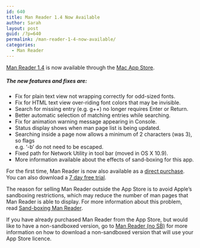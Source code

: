 ```yaml
---
id: 640
title: Man Reader 1.4 Now Available
author: Sarah
layout: post
guid: /?p=640
permalink: /man-reader-1-4-now-available/
categories:
  - Man Reader
---
```

[Man Reader 1.4][1] is now available through the [Mac App Store][2].

##### The new features and fixes are:

  * Fix for plain text view not wrapping correctly for odd-sized fonts.
  * Fix for HTML text view over-riding font colors that may be invisible.
  * Search for missing entry (e.g. g++) no longer requires Enter or Return.
  * Better automatic selection of matching entries while searching.
  * Fix for animation warning message appearing in Console.
  * Status display shows when man page list is being updated.
  * Searching inside a page now allows a minimum of 2 characters (was 3), so flags  
    e.g. ‘-b’ do not need to be escaped.
  * Fixed path for Network Utility in tool bar (moved in OS X 10.9).
  * More information available about the effects of sand-boxing for this app.

For the first time, Man Reader is now also available as a [direct purchase][3].  
You can also download a [7 day free trial][4].

The reason for selling Man Reader outside the App Store is to avoid Apple&#8217;s sandboxing restrictions, which may reduce the number of man pages that Man Reader is able to display. For more information about this problem, read [Sand-boxing Man Reader][5].

If you have already purchased Man Reader from the App Store, but would like to have a non-sandboxed version, go to [Man Reader (no SB)][6] for more information on how to download a non-sandboxed version that will use your App Store licence.

 [1]: /manreader/
 [2]: http://itunes.apple.com/app/man-reader/id522583774?mt=12
 [3]: https://pay.paddle.com/checkout/490552
 [4]: /manreader-paddle/ManReader.zip
 [5]: /manreader-sandbox/
 [6]: /man-reader-no-sb/